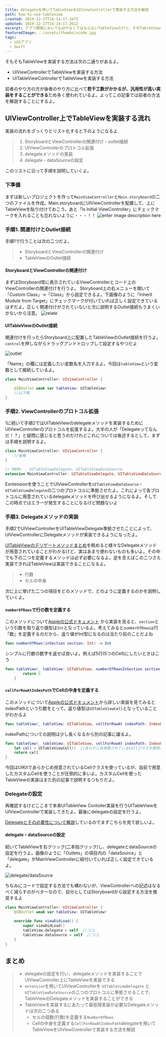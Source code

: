```yaml
---
title: delegateを用いてTableViewをUIViewControllerで実装する方法を解説
path: how-to-use-tableview
created: 2019-12-27T14:14:17.247Z
updated: 2019-12-27T14:14:17.261Z
excerpt: アプリ開発においてもはやなくてはならないTableViewだけど、そのTableViewをUIViewController上に実装する方法を解説しているよ。
featuredImage: ../assets/thumbs/xcode.jpg
tags:
  - iOSアプリ
  - Swift
---
```

そもそもTableViewを実装する方法は次の二通りがあるよ。

- UIViewControllerでTableViewを実装する方法
- UITableViewControllerでTableViewを実装する方法

前者のやり方の方が後者のやり方に比べて**若干工数がかかるが、汎用性が高い実装をすることができる**ため多く使われているよ。よってこの記事では前者の方法を解説することにするよ。

## UIViewController上でTableViewを実装する流れ
実装の流れをざっくりとリスト化すると下のようになるよ

> 1. StoryboardとViewControllerの関連付け・outlet接続
> 2. UIViewControllerのプロトコル拡張
> 3. delegateメソッドの実装
> 4. delegate・dataSourceの設定

このリストに沿って手順を説明していくよ。

### 下準備
まずは新しいプロジェクトを作って`MainViewController`と`Main.storyboard`の二つのファイルを作成。Main.storyboardにUIViewControllerを配置して、上にTableViewを貼り付けておこう。あと「Is Initial ViewController」にチェックマークを入れることも忘れないように・・・！！
![enter image description here](https://i.gyazo.com/29f6c37ee30075ed37603ed8e4208e98.png)


### 手順1. 関連付けとOutlet接続
手順1で行うことは次の二つだよ。
> - StoryboardとViewControllerの関連付け
> - TableViewのOutlet接続

#### StoryboardとViewControllerの関連付け
まずはStoryboard常に表示されているViewControllerとコード上のViewControllerの関連付けを行うよ。 
Storyboard上の右メニューを開いて「Custom Class」→「Class」から設定できるよ。下画像のように「Inherit Module from Target」にチェックマークが付いていれば正しく設定できているはずだよ。正しく関連付けがされていないと次に説明するOutlet接続もうまくいかないから注意。
![relate](https://i.gyazo.com/96b1dc445ec9d0856d03a9ee2239e599.png)

#### UITableViewのOutlet接続
関連付けを行ったらStoryboard上に配置したTableViewのOutlet接続を行うよ。`control`を押しながらドラッグアンドドロップして設定するやつだよ  

![outlet](https://i.gyazo.com/407cd21a778e5c612d8ce6d9fd8e34b4.png)  

「Name」の欄には定義したい変数名を入力するよ。今回は`tableView`という変数として接続しているよ。

``` swift
class MainViewController: UIViewController {

    @IBOutlet weak var tableView: UITableView!
    //以下略
}
```

### 手順2. ViewControllerのプロトコル拡張
1に続いて手順2ではUITableViewのdelegateメソッドを実装するためにUIViewControllerのプロトコルを拡張するよ。大半の人が「Delegateってなんだ！？」と疑問に感じると思うのだけれどこれについては後述するとして、まずは手順を説明するよ。

``` swift
class MainViewController: UIViewController {
    //省略
}

// MARK: - UITableViewDelegate, UITableViewDataSource
extension MainViewController: UITableViewDelegate, UITableViewDataSource { }
```

Exntensionを使うことでUIViewControllerを`UITableViewDataSource`・`UITableViewDelegate`の二つのプロトコルに準拠させたよ。これによって各プロトコルに用意されているdelegateメソッドを呼び出せるようになるよ。そしてこの時点ではエラーが発生することになるけど問題ないよ

### 手順3. Delegateメソッドの実装
手順2でUIViewControllerをUITableViewDelegate準拠させたことによって、UIViewControllerにDelegateメソッドが実装できるようになったよ。

[UITableViewのデリゲートメソッドまとめ](https://qiita.com/kagemiku/items/22b74010365723c5c4fe)を眺めると様々なDelegateメソッドが用意されていることがわかるけど、実はあまり使わないものも多いよ。その中でも下の二つを定義するメソッドは必ず必要になるよ。逆を言えばこの二つさえ実装できればTableViewは実装できることになるよ。

> - 行数
> - セルの中身

次に上に挙げた二つの項目をどのメソッドで、どのように定義するのかを説明していくよ。

#### `numberOfRows`で行の数を定義する
このメソッドについて[Appleの公式ドキュメント](https://developer.apple.com/documentation/uikit/uitableview/1614952-numberofrows)
から実装を見ると、`section`という引数を取り返り値型は`Int`となっているよ。考えてみると`numberOfRowsは`行「数」を定義するのだから、返り値がInt型になるのは当たり前のことだよね
``` swift
func numberOfRows(inSection section: Int) -> Int
```
シンプルに行数の数字を返せば良いよ。例えば5行(5つのCell)にしたいときはこう
```swift
func tableView(_ tableView: UITableView, numberOfRowsInSection section: Int) -> Int {
        return 5
    }
```

#### `cellForRowAtIndexPath`でCellの中身を定義する
このメソッドについて[Appleの公式ドキュメント](https://developer.apple.com/documentation/uikit/uitableviewdatasource/1614861-tableview)から詳しい実装を見てみるとindexPathという引数をとって、返り値型は`UITableViewCell`となっていることがわかるよ
```swift
func tableView(_ tableView: UITableView, cellForRowAt indexPath: IndexPath) -> UITableViewCell
```
indexPathについての説明は少し長くなるから別の記事に譲るよ。
```swift
func tableView(_ tableView: UITableView, cellForRowAt indexPath: IndexPath) -> UITableViewCell {
    let cell = UITableViewCell()  //あらかじめ用意されているCellクラスを使用しています。   
    return cell
}
```

今回はUIKitであらかじめ用意されているCellクラスを使っているが、自前で用意したカスタムCellを使うことが圧倒的に多いよ。カスタムCellを使ったTableViewの実装はまた別の記事で説明するつもりだよ。

###  Delegateの設定
再確認するけどここまで本来UITableView Contoller実装を行うUITableViewをUIViewControllerで実装してきたよ。最後にdelegateの設定を行うよ。

[Delegateとその必要性について解説](#)しているのでまずこちらを見て欲しいよ。

#### delegate・dataSourceの設定
続いてTableViewを右クリック(二本指クリック)し、delegateとdataSourceの設定を行うよ。画像のように「Outlets」の項目内の「dataSource」と「delegate」がMainViewControllerに紐付いていれば正しく設定できているよ。

![delegate/dataSource](https://i.gyazo.com/3baff4cdbca9ccbe18fcbbd93b7a7379.png)

ちなみにコードで設定する方法でも構わないが、ViewControllerへの記述はなるべく減らすのがベターなので、自分としてはStoryboardから設定する方法を推奨するよ

``` swift
class MainViewController: UIViewController {
    @IBOutlet weak var tableView: UITableView!
    
    override func viewDidLoad() {
        super.viewDidLoad()
        tableView.delegate = self  //ココ
        tableView.dataSource = self  //ココ
    }
}
```


## まとめ
> - delegateの設定を行い、delegateメソッドを実装することでUIViewController上にTableViewを実装できる
> - `extension`を用いてUIViewControllerを `UITableViewDelegate` と`UITableViewDateSource`の二つのプロトコルに準拠させることで、TableViewのDelegateメソッドを実装することができる
> - TableViewを実装するにあたって最低限実装が必要なDelegateメソッドは次の二つある
>   - セルの個数(行数)を定義する`NumberOfRows`
>   -  Cellの中身を定義する`CellForRowAtIndexPath`delegateを用いてTableViewをUIViewControllerで実装する方法を解説